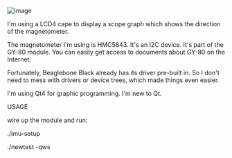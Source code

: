 ![image](https://github.com/wytalfred/beaglebone-mag-scope/raw/master/mag05.jpg)

I'm using a LCD4 cape to display a scope graph which shows the direction of the magnetometer.

The magnetometer I'm using is HMC5843. It's an I2C device. It's part of the GY-80 module. You can easily get access to documents about GY-80 on the Internet.

Fortunately, Beaglebone Black already has its driver pre-built in. So I don't need to mess with drivers or device trees, which made things even easier.

I'm using Qt4 for graphic programming. I'm new to Qt.


USAGE


wire up the module and run:

./imu-setup

./newtest -qws
